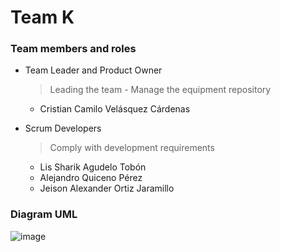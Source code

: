 # Team K
### Team members and roles
- Team Leader and Product Owner
    > Leading the team - Manage the equipment repository
    - Cristian Camilo Velásquez Cárdenas
       
-  Scrum Developers
    > Comply with development requirements
    -   Lis Sharik Agudelo Tobón
    -   Alejandro Quiceno Pérez
    -   Jeison Alexander Ortiz Jaramillo

 ### Diagram UML
![image](https://github.com/user-attachments/assets/22e4b66a-fc98-4e34-97ea-20ae891b69f9)

 
